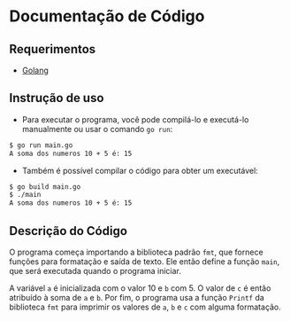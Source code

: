 # Documentação de Código

## Requerimentos

* [Golang](https://golang.org/)

## Instrução de uso

* Para executar o programa, você pode compilá-lo e executá-lo manualmente ou usar o comando `go run`:

```bash
$ go run main.go
A soma dos numeros 10 + 5 é: 15
```

* Também é possível compilar o código para obter um executável:

```bash
$ go build main.go
$ ./main
A soma dos numeros 10 + 5 é: 15
```

## Descrição do Código

O programa começa importando a biblioteca padrão `fmt`, que fornece funções para formatação e saída de texto. Ele então define a função `main`, que será executada quando o programa iniciar.

A variável `a` é inicializada com o valor 10 e `b` com 5. O valor de `c` é então atribuído à soma de `a` e `b`. Por fim, o programa usa a função `Printf` da biblioteca `fmt` para imprimir os valores de `a`, `b` e `c` com alguma formatação.
